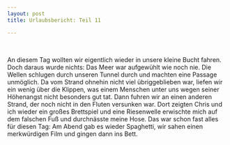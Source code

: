 ```yaml
---
layout: post
title: Urlaubsbericht: Teil 11

---
```


 

An diesem Tag wollten wir eigentlich wieder in unsere kleine Bucht fahren. Doch daraus wurde nichts: Das Meer war aufgewühlt wie noch nie. Die Wellen schlugen durch unseren Tunnel durch und machten eine Passage unmöglich. Da vom Strand ohnehin nicht viel übriggeblieben war, liefen wir ein wenig über die Klippen, was einem Menschen unter uns wegen seiner Höhenangst nicht besonders gut tat. Dann fuhren wir an einen anderen Strand, der noch nicht in den Fluten versunken war. Dort zeigten Chris und ich wieder ein großes Brettspiel und eine Riesenwelle erwischte mich auf dem falschen Fuß und durchnässte meine Hose. Das war schon fast alles für diesen Tag: Am Abend gab es wieder Spaghetti, wir sahen einen merkwürdigen Film und gingen dann ins Bett.
